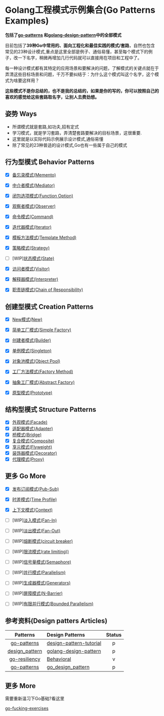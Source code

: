 # Golang工程模式示例集合(Go Patterns Examples)

**包括了[go-patterns](https://github.com/tmrts/go-patterns) 和[golang-design-pattern](https://github.com/senghoo/golang-design-pattern)中的全部模式**

目前包括了**39种Go中常用的、面向工程化和最佳实践的模式/套路**，自然也包含常见的23种设计模式,重点是这里全部是例子、通俗易懂，甚至每个模式下的例子，改一下名字，稍微再增加几行代码就可以直接用在项目和工程中了。


每一种设计模式都有其特定的应用场景和要解决的问题，了解模式的关键点就在于弄清这些目标场景和问题，千万不要纠结于：为什么这个模式叫这个名字，这个模式为啥要这样用？

**这些模式不是你总结的，也不是我的总结的，如果是你的写的，你可以按照自己的喜欢的感觉给这些套路取名字，让别人去费劲想。**

## 姿势 Ways

+ 所谓模式就是套路,如功夫,招有定式
+ 学习模式，就是学习套路，弄清楚套路要解决的目标场景，这很重要.
+ 这里就是以实际代码示例展示设计模式,通俗易懂
+ 除了常见的23种普适的设计模式,Go也有一些属于自己的模式

## 行为型模式 Behavior Patterns

+ [x] [备忘录模式(Memento)](./behavior/09_memento)
+ [x] [中介者模式(Mediator)](./behavior/01_mediator)
+ [x] [闭包选项模式(Function Option)](./behavior/02_option)
+ [x] [观察者模式(Observer)](./behavior/03_observer)
+ [x] [命令模式(Command)](./behavior/11_command)
+ [x] [迭代器模式(Iterator)](./behavior/04_iterator)
+ [x] [模板方法模式(Template Method)](./behavior/05_template_method)
+ [x] [策略模式(Strategy)](./behavior/12_strategy)
+ [ ] [WIP][状态模式(State)](./behavior/behavior16_state)
+ [x] [访问者模式(Visitor)](./behavior/07_visitor)
+ [x] [解释器模式(Interpreter)](./behavior/08_interpreter)
+ [x] [职责链模式(Chain of Responsibility)](./behavior/06_chain_of_responsibility)


## 创建型模式 Creation Patterns

+ [x] [New模式(New)](./creation/01_new)
+ [x] [简单工厂模式(Simple Factory)](./creation/02_simple_factory)
+ [x] [创建者模式(Builder)](./creation/03_builder)
+ [x] [单例模式(Singleton)](./creation/06_singleton)
+ [x] [对象池模式(Object Pool)](./creation/04_object_pool)
+ [x] [工厂方法模式(Factory Method)](./creation/05_factory_method)
+ [x] [抽象工厂模式(Abstract Factory)](./creation/08_abstract_factory)
+ [x] [原型模式(Prototype)](./creation/07_prototype)


## 结构型模式 Structure Patterns

+ [x] [外观模式(Facade)](./structure/01_facade)
+ [x] [适配器模式(Adapter)](./structure/02_adapter)
+ [x] [桥模式(Bridge)](./structure/03_bridge)
+ [x] [复合模式(Composite)](./structure/05_composite)
+ [x] [享元模式(Flyweight)](./structure/04_flyweight)
+ [x] [装饰器模式(Decorator)](./structure/06_decorator)
+ [x] [代理模式(Proxy)](./structure/07_proxy)

## 更多 Go More

+ [x] [发布订阅模式(Pub-Sub)](./gomore/01_messages)
+ [x] [时差模式(Time Profile)](./gomore/02_profiles)
+ [x] [上下文模式(Context)](./gomore/03_context)
+ [ ] [WIP][淡入模式(Fan-In)](./gomore/04_fan_in)
+ [ ] [WIP][淡出模式(Fan-Out)](./gomore/05_fan_out)
+ [ ] [WIP][熔断模式(circuit breaker)](./gomore/06_circuit_breaker)
+ [ ] [WIP][限流模式(rate limiting))](./gomore/07_rate_limiting)
+ [ ] [WIP][信号量模式(Semaphore)](./gomore/08_semaphore)
+ [ ] [WIP][并行模式(Parallelism)](./gomore/09_parallelism)
+ [ ] [WIP][生成器模式(Generators)](./gomore/10_generators)
+ [ ] [WIP][屏障模式(N-Barrier)](./gomore/11_n_barrier)
+ [ ] [WIP][有限并行模式(Bounded Parallelism)](./gomore/12_bounded_parallelism)


## 参考资料(Design patters Articles)

| Patterns | Design Patterns | Status |
|:-------:|:----------- |:------:|
| [go-patterns](https://github.com/crazybber/go-patterns) | [design-pattern-tutorial](https://www.runoob.com/design-pattern/design-pattern-tutorial.html) |p|
| [design_pattern](http://c.biancheng.net/design_pattern)|[golang-design-pattern](https://github.com/senghoo/golang-design-pattern) |p|
[go-resiliency](https://github.com/eapache/go-resiliency) | [Behavioral](https://github.com/AlexanderGrom/go-patterns/tree/master/Behavioral)|v|
| [go-patterns](https://github.com/sevenelevenlee/go-patterns) | [go_design_pattern](https://github.com/monochromegane/go_design_pattern)|p|


## 更多 More

需要重新温习下Go基础?看这里

[go-fucking-exercises](https://github.com/crazybber/go-fucking-exercise)
